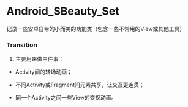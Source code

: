 # Android_SBeauty_Set
记录一些安卓自带的小而美的功能类（包含一些不常用的View或其他工具）

### Transition

1.  主要用来做三件事：
    
-   Activity间的转场动画；
    
-   不同Activity或Fragment间元素共享，让交互更连贯；
    
-   同一个Activity之间一些View的变换动画。

